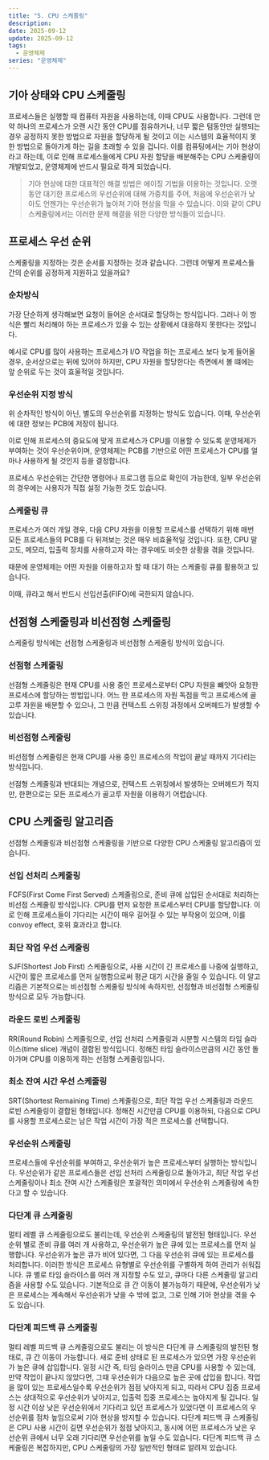 ```yaml
---
title: "5. CPU 스케줄링"
description:
date: 2025-09-12
update: 2025-09-12
tags:
  - 운영체제
series: "운영체제"
---
```


## 기아 상태와 CPU 스케줄링

프로세스들은 실행할 때 컴퓨터 자원을 사용하는데, 이때 CPU도 사용합니다.
그런데 만약 하나의 프로세스가 오랜 시간 동안 CPU를 점유하거나, 
너무 짧은 텀동안만 실행되는 경우 공정하지 못한 방법으로 자원을 할당하게 될 것이고
이는 시스템의 효율적이지 못한 방법으로 돌아가게 하는 길을 초래할 수 있을 겁니다.
이를 컴퓨팅에서는 기아 현상이라고 하는데,
이로 인해 프로세스들에게 CPU 자원 할당을 배분해주는 CPU 스케줄링이 개발되었고,
운영체제에 반드시 필요로 하게 되었습니다.

> 기아 현상에 대한 대표적인 해결 방법은 에이징 기법을 이용하는 것입니다.
> 오랫동안 대기한 프로세스의 우선순위에 대해 가중치를 주어,
> 처음에 우선순위가 낮아도 언젠가는 우선순위가 높아져 기아 현상을 막을 수 있습니다.
> 이와 같이 CPU 스케줄링에서는 이러한 문제 해결을 위한 다양한 방식들이 있습니다. 

## 프로세스 우선 순위

스케줄링을 지정하는 것은 순서를 지정하는 것과 같습니다.
그런데 어떻게 프로세스들 간의 순위를 공정하게 지원하고 있을까요?

### 순차방식

가장 단순하게 생각해보면 요청이 들어온 순서대로 할당하는 방식입니다.
그러나 이 방식은 빨리 처리해야 하는 프로세스가 있을 수 있는 상황에서 대응하지 못한다는 것입니다.

예시로 CPU를 많이 사용하는 프로세스가 I/O 작업을 하는 프로세스 보다 늦게 들어올 경우,
순서상으로는 뒤에 있어야 하지만, CPU 자원을 할당한다는 측면에서 볼 떄에는 앞 순위로 두는 것이 효울적일 것입니다.

### 우선순위 지정 방식

위 순차적인 방식이 아닌, 별도의 우선순위를 지정하는 방식도 있습니다.
이때, 우선순위에 대한 정보는 PCB에 저장이 됩니다.

이로 인해 프로세스의 중요도에 맞게 프로세스가 CPU를 이용할 수 있도록 운영체제가 부여하는 것이 우선순위이며,
운영체제는 PCB를 기반으로 어떤 프로세스가 CPU를 얼마나 사용하게 될 것인지 등을 결정합니다.
 
프로세스 우선순위는 간단한 명령어나 프로그램 등으로 확인이 가능한데, 
일부 우선순위의 경우에는 사용자가 직접 설정 가능한 것도 있습니다. 

### 스케줄링 큐

프로세스가 여러 개일 경우, 다음 CPU 자원을 이용할 프로세스를 선택하기 위해 매번 모든 프로세스들의 PCB를 다 뒤져보는 것은 매우 비효율적일 것입니다.
또한, CPU 말고도, 메모리, 입출력 장치를 사용하고자 하는 경우에도 비슷한 상황을 겪을 것입니다.

때문에 운영체제는 어떤 자원을 이용하고자 할 때 대기 하는 스케줄링 큐를 활용하고 있습니다.

이때, 큐라고 해서 반드시 선입선출(FIFO)에 국한되지 않습니다.

## 선점형 스케줄링과 비선점형 스케줄링

스케줄링 방식에는 선점형 스케줄링과 비선점형 스케줄링 방식이 있습니다.

### 선점형 스케줄링

선점형 스케줄링은 현재 CPU를 사용 중인 프로세스로부터 CPU 자원을 뺴앗아 요청한 프로세스에 할당하는 방법입니다.
어느 한 프로세스의 자원 독점을 막고 프로세스에 골고루 자원을 배분할 수 있으나, 그 만큼 컨텍스트 스위칭 과정에서 오버헤드가 발생할 수 있습니다.

### 비선점형 스케줄링

비선점형 스케줄링은 현재 CPU를 사용 중인 프로세스의 작업이 끝날 때까지 기다리는 방식입니다.

선점형 스케줄링과 반대되는 개념으로, 컨텍스트 스위칭에서 발생하는 오버헤드가 적지만, 한편으로는 모든 프로세스가 골고루 자원을 이용하기 어렵습니다.

## CPU 스케줄링 알고리즘

선점형 스케줄링과 비선점형 스케줄링을 기반으로 다양한 CPU 스케줄링 알고리즘이 있습니다. 

### 선입 선처리 스케줄링

FCFS(First Come First Served) 스케줄링으로, 준비 큐에 삽입된 순서대로 처리하는 비선점 스케줄링 방식입니다.
CPU를 먼저 요청한 프로세스부터 CPU를 할당합니다.
이로 인해 프로세스들이 기다리는 시간이 매우 길어질 수 있는 부작용이 있으며,
이를 convoy effect, 호위 효과라고 합니다.

### 최단 작업 우선 스케줄링

SJF(Shortest Job First) 스케줄링으로,
사용 시간이 긴 프로세스를 나중에 실행하고, 
시간이 짧은 프로세스를 먼저 실행함으로써 평균 대기 시간을 줄일 수 있습니다.
이 알고리즘은 기본적으로는 비선점형 스케줄링 방식에 속하지만,
선점형과 비선점형 스케줄링 방식으로 모두 가능합니다.

### 라운드 로빈 스케줄링

RR(Round Robin) 스케줄링으로, 
선입 선처리 스케줄링과 시분할 시스템의 타임 슬라이스(time slice) 개념이 결합된 방식입니디.
정해진 타임 슬라이스만큼의 시간 동안 돌아가며 CPU를 이용하게 하는 선점형 스케줄링입니다.

### 최소 잔여 시간 우선 스케줄링

SRT(Shortest Remaining Time) 스케줄링으로,
최단 작업 우선 스케줄링과 라운드 로빈 스케줄링이 결합된 형태입니다.
정해진 시간만큼 CPU를 이용하되, 
다음으로 CPU를 사용할 프로세스로는 남은 작업 시간이 가장 적은 프로세스를 선택합니다.

### 우선순위 스케줄링

프로세스들에 우선순위를 부여하고, 우선순위가 높은 프로세스부터 실행하는 방식입니다.
우선순위가 같은 프로세스들은 선입 선처리 스케줄링으로 돌아가고,
최단 작업 우선 스케줄링이나 최소 잔여 시간 스케줄링은 포괄적인 의미에서 우선순위 스케줄링에 속한다고 할 수 있습니다.

### 다단계 큐 스케줄링

멀티 레벨 큐 스케줄링으로도 불리는데, 우선순위 스케줄링의 발전된 형태입니다.
우선순위 별로 준비 큐를 여러 개 사용하고, 우선순위가 높은 큐에 있는 프로세스를 먼저 실행합니다.
우선순위가 높은 큐가 비어 있다면, 그 다음 우선순위 큐에 있는 프로세스를 처리합니다.
이러한 방식은 프로세스 유형별로 우선순위를 구별하게 하여 관리가 쉬워집니다.
큐 별로 타임 슬라이스를 여러 개 지정할 수도 있고, 큐마다 다른 스케줄링 알고리즘을 사용할 수도 있습니다.
기본적으로 큐 간 이동이 불가능하기 때문에, 우선순위가 낮은 프로세스는 계속해서 우선순위가 낮을 수 밖에 없고,
그로 인해 기아 현상을 겪을 수도 있습니다.

### 다단계 피드백 큐 스케줄링

멀티 레벨 피드백 큐 스케줄링으로도 불리는 이 방식은 다단계 큐 스케줄링의 발전된 형태로,
큐 간 이동이 가능합니다.
새로 준비 상태로 된 프로세스가 있으면 가장 우선순위가 높은 큐에 삽입합니다.
일정 시간 즉, 타임 슬라이스 만큼 CPU를 사용할 수 있는데,
만약 작업이 끝나지 않았다면,
그때 우선순위가 다음으로 높은 곳에 삽입을 합니다.
작업을 많이 있는 프로세스일수록 우선순위가 점점 낮아지게 되고,
따라서 CPU 집중 프로세스는 상대적으로 우선순위가 낮아지고, 입출력 집중 프로세스는 높아지게 될 겁니다.
일정 시간 이상 낮은 우선순위에서 기다리고 있던 프로세스가 있었다면 이 프로세스의 우선순위를 점차 높임으로써 기아 현상을 방지할 수 있습니다.
다단계 피드백 큐 스케줄링은 CPU 사용 시간이 길면 우선순위가 점점 낮아지고, 동시에 어떤 프로세스가 낮은 우선순위 큐에서 너무 오래 기다리면 우선순위를 높일 수도 있습니다.
다단계 피드백 큐 스케줄링은 복잡하지만, CPU 스케줄링의 가장 일반적인 형태로 알려져 있습니다.
